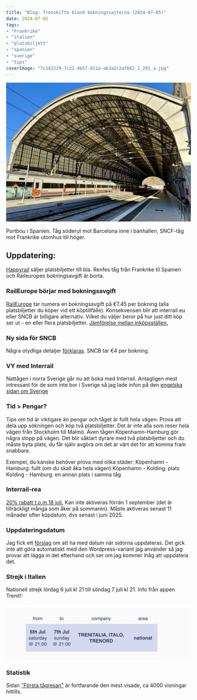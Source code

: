 ```yaml
---
title: "Blog: Tronskifte bland bokningssajterna (2024-07-05)"
date: 2024-07-05
tags:
- "Frankrike"
- "italien"
- "platsbiljett"
- "spanien"
- "sverige"
- "tips"
coverImage: "7c142229-7c22-4b57-811a-ab3a2c2af662_1_201_a.jpg"
---
```


![](images/tronskifte-bland-bokningssajterna_1.jpg?w=1024)

<figcaption>

Portbou i Spanien. Tåg söderut mot Barcelona inne i banhallen, SNCF-tåg mot Frankrike utomhus till höger.

</figcaption>

## Uppdatering:

[Happyrail](https://www.trainfo.eu/happyrail/) säljer platsbiljetter till bla. Renfes tåg från Frankrike til Spanien och Raileuropes bokningsavgift är borta.

### RailEurope börjar med bokningsavgift

[RailEurope](https://www.trainfo.eu/raileurope/) tar numera en bokningsavgift på €7.45 per bokning (alla platsbiljetter du köper vid ett köptillfälle). Konsekvensen blir att interrail.eu eller SNCB är billigare alternativ. Vilket du väljer beror på hur just ditt köp ser ut - en eller flera platsbiljetter. [Jämförelse mellan inköpsställen.](https://www.trainfo.eu/allman-info/#buy-here)

### Ny sida för SNCB

Några otydliga detaljer [förklaras](https://www.trainfo.eu/sncb-platsbiljettkop/). SNCB tar €4 per bokning.

### VY med Interrail

Nattågen i norra Sverige går nu att boka med Interrail. Antagligen mest intressant för de som inte bor i Sverige så jag lade infon på den [engelska sidan om Sverige](https://www.trainfo.eu/interrail-in-sweden/)

### Tid > Pengar?

Tips om tid är viktigare än pengar och tåget är fullt hela vägen:
Prova att dela upp sökningen och köp två platsbiljetter. Det är inte alla som reser hela vägen från Stockholm till Malmö. Även tågen Köpenhamn-Hamburg gör några stopp på vägen. Det blir såklart dyrare med två platsbiljetter och du måste byta plats, du får själv avgöra om det är värt det för att komma fram snabbare.

Exempel, du kanske behöver prova med olika städer:
Köpenhamn - Hamburg: fullt (om du skall åka hela vägen)
Köpenhamn - Kolding: plats
Kolding - Hamburg: en annan plats i samma tåg

### Interrail-rea

[20% rabatt t.o.m 18 juli.](https://www.eurail.com/en/ni/discover-offseason-europe) Kan inte aktiveras förrän 1 september (det är tillräckligt många som åker på sommaren). Måste aktiveras senast 11 månader efter köpdatum, dvs senast i juni 2025.

### Uppdateringsdatum

Jag fick ett [förslag](https://www.trainfo.eu/om-sajten/) om att ha med datum när sidorna uppdateras. Det gick inte att göra automatiskt med den Wordpress-variant jag använder så jag provar att lägga in det efterhand och ser om jag kommer ihåg att uppdatera det.

### Strejk i Italien

Nationell strejk lördag 6 juli kl 21 till söndag 7 juli kl 21. Info från appen Trenit!:

![](images/tronskifte-bland-bokningssajterna_2.jpeg?w=1024)

### Statistik

Sidan ["Första tågresan"](https://www.trainfo.eu/forsta-resan/) är fortfarande den mest visade, ca 4000 visningar hittills.
